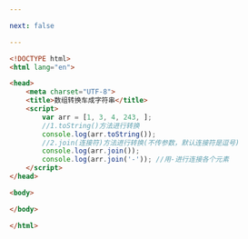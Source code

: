 ```yaml
---

next: false

---
```




<BlogInfo id="241" title="36.数组转换成字符串" author="白日梦想猿" pv=0 read_times=0 pre_cost_time="0分19秒" category="js学习" tag_list="['js学习']" create_time="2020.08.05 17:02:20" update_time="2020.08.05 17:05:08" />

```html
<!DOCTYPE html>
<html lang="en">

<head>
    <meta charset="UTF-8">
    <title>数组转换车成字符串</title>
    <script>
        var arr = [1, 3, 4, 243, ];
        //1.toString()方法进行转换
        console.log(arr.toString());
        //2.join(连接符)方法进行转换(不传参数，默认连接符是逗号)
        console.log(arr.join());
        console.log(arr.join('-')); //用-进行连接各个元素
    </script>
</head>

<body>

</body>

</html>
```



<ActionBox />
